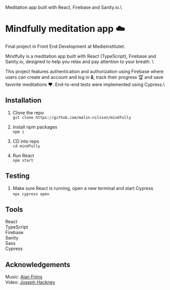 Meditation app built with React, Firebase and Sanity.io.\

# Mindfully meditation app ☁️
Final project in Front End Development at Medieinstitutet.

Mindfully is a meditation app built with React (TypeScript), Firebase and Sanity.io, designed to help you relax and pay attention to your breath. \

This project features authentication and authorization using Firebase where users can create and account and log in 🔒, track their progress 🏆 and save favorite meditations ❤️. End-to-end tests were implemented using Cypress.\

## Installation
1. Clone the repo\
`git clone https://github.com/malin-nilsson/mindfully`

2. Install npm packages\
`npm i`

3. CD into repo\
`cd mindfully`

5. Run React \
`npm start`

## Testing
1. Make sure React is running, open a new terminal and start Cypress\
`npx cypress open`

## Tools
React\
TypeScript\
Firebase\
Sanity\
Sass\
Cypress

## Acknowledgements
Music: [Alan Frijns](https://pixabay.com/users/alanfrijns-16705522/?tab=audio)\
Video: [Joseph Hackney](https://pixabay.com/users/josephphackney-15024843/?tab=videos)
